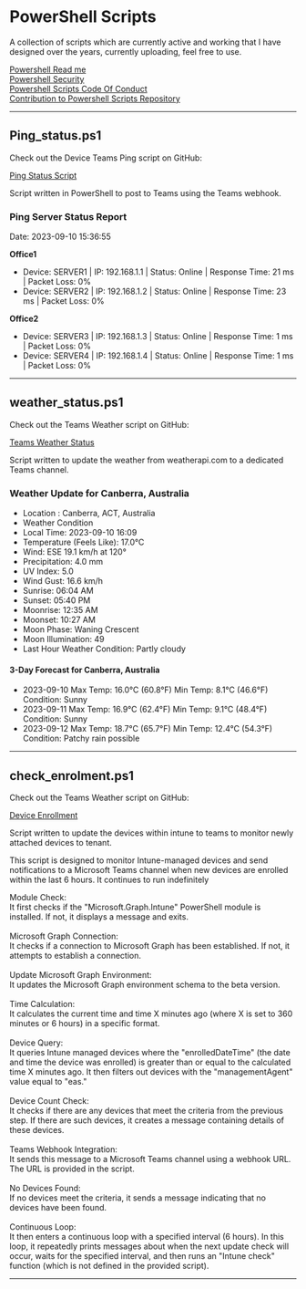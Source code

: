 # PowerShell Scripts

A collection of scripts which are currently active and working that I have designed over the years,  currently uploading, feel free to use.


<a href="https://github.com/meanstackofdoom/Powershell-Scripts/blob/main/README.md" target="_blank">Powershell Read me</a><br>
<a href="https://github.com/meanstackofdoom/Powershell-Scripts/blob/main/SECURITY.md" target="_blank">Powershell Security</a><Br>
<a href="https://github.com/meanstackofdoom/Powershell-Scripts/blob/main/CODE_OF_CONDUCT.md" target="_blank">Powershell Scripts Code Of Conduct</a><br>
<a href="https://github.com/meanstackofdoom/Powershell-Scripts/blob/main/CONTRIBUTING_TO_Powershell-Scripts.md" target="_blank">Contribution to Powershell Scripts Repository</a><Br>


---

## Ping_status.ps1

<p>Check out the Device Teams Ping script on GitHub:</p>

<a href="https://github.com/meanstackofdoom/Powershell-Scripts-Teams/blob/main/ping_status.ps1">Ping Status Script</a>

Script written in PowerShell to post to Teams using the Teams webhook.

### Ping Server Status Report

Date: 2023-09-10 15:36:55

**Office1**
- Device: SERVER1 | IP: 192.168.1.1 | Status: Online | Response Time: 21 ms | Packet Loss: 0%
- Device: SERVER2 | IP: 192.168.1.2 | Status: Online | Response Time: 23 ms | Packet Loss: 0%

**Office2**
- Device: SERVER3 | IP: 192.168.1.3 | Status: Online | Response Time: 1 ms | Packet Loss: 0%
- Device: SERVER4 | IP: 192.168.1.4 | Status: Online | Response Time: 1 ms | Packet Loss: 0%

---

## weather_status.ps1

<p>Check out the Teams Weather script on GitHub:</p>

<a href="https://github.com/meanstackofdoom/Powershell-Scripts/blob/main/weather_status.ps1">Teams Weather Status</a>

Script written to update the weather from weatherapi.com to a dedicated Teams channel.

### Weather Update for Canberra, Australia

- Location : Canberra, ACT, Australia<br>
- Weather Condition<br>
- Local Time: 2023-09-10 16:09<br>
- Temperature (Feels Like): 17.0°C<br>
- Wind: ESE 19.1 km/h at 120°<br>
- Precipitation: 4.0 mm<br>
- UV Index: 5.0<br>
- Wind Gust: 16.6 km/h<br>
- Sunrise: 06:04 AM<br>
- Sunset: 05:40 PM<br>
- Moonrise: 12:35 AM<br>
- Moonset: 10:27 AM<br>
- Moon Phase: Waning Crescent<br>
- Moon Illumination: 49<br>
- Last Hour Weather Condition: Partly cloudy

#### 3-Day Forecast for Canberra, Australia
- 2023-09-10 Max Temp: 16.0°C (60.8°F) Min Temp: 8.1°C (46.6°F)  Condition: Sunny<br>
- 2023-09-11 Max Temp: 16.9°C (62.4°F) Min Temp: 9.1°C (48.4°F)  Condition: Sunny<br>
- 2023-09-12 Max Temp: 18.7°C (65.7°F) Min Temp: 12.4°C (54.3°F) Condition: Patchy rain possible

---

## check_enrolment.ps1

<p>Check out the Teams Weather script on GitHub:</p>

<a href="https://github.com/meanstackofdoom/Powershell-Scripts-Teams/blob/main/intune_check_enrolled.ps1">Device Enrollment</a>

Script written to update the devices within intune to teams to monitor newly attached devices to tenant.

This script is designed to monitor Intune-managed devices and send notifications to a Microsoft Teams channel when new devices are enrolled within the last 6 hours. It continues to run indefinitely

Module Check:<Br>
It first checks if the "Microsoft.Graph.Intune" PowerShell module is installed. If not, it displays a message and exits.
<Br><Br>
Microsoft Graph Connection:<Br>
It checks if a connection to Microsoft Graph has been established. If not, it attempts to establish a connection.
<Br><Br>
Update Microsoft Graph Environment:<Br>
It updates the Microsoft Graph environment schema to the beta version.
<Br><Br>
Time Calculation:<Br>
It calculates the current time and time X minutes ago (where X is set to 360 minutes or 6 hours) in a specific format.
<Br><Br>
Device Query:<Br>
It queries Intune managed devices where the "enrolledDateTime" (the date and time the device was enrolled) is greater than or equal to the calculated time X minutes ago. It then filters out devices with the "managementAgent" value equal to "eas."
<Br><Br>
Device Count Check:<Br>
It checks if there are any devices that meet the criteria from the previous step. If there are such devices, it creates a message containing details of these devices.
<Br><Br>
Teams Webhook Integration:<Br>
It sends this message to a Microsoft Teams channel using a webhook URL. The URL is provided in the script.
<Br><Br>
No Devices Found:<Br>
If no devices meet the criteria, it sends a message indicating that no devices have been found.
<Br><Br>
Continuous Loop:<Br>
It then enters a continuous loop with a specified interval (6 hours). In this loop, it repeatedly prints messages about when the next update check will occur, waits for the specified interval, and then runs an "Intune check" function (which is not defined in the provided script).

---
